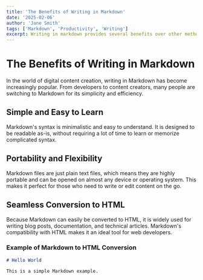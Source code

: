 ```yaml
---
title: 'The Benefits of Writing in Markdown'
date: '2025-02-06'
author: 'Jane Smith'
tags: ['Markdown', 'Productivity', 'Writing']
excerpt: Writing in markdown provides several benefits over other methods.
---
```


# The Benefits of Writing in Markdown

In the world of digital content creation, writing in Markdown has become increasingly popular. From developers to content creators, many people are switching to Markdown for its simplicity and efficiency.

## Simple and Easy to Learn

Markdown's syntax is minimalistic and easy to understand. It is designed to be readable as-is, without requiring a lot of time to learn or memorize complicated syntax.

## Portability and Flexibility

Markdown files are just plain text files, which means they are highly portable and can be opened on almost any device or operating system. This makes it perfect for those who need to write or edit content on the go.

## Seamless Conversion to HTML

Because Markdown can easily be converted to HTML, it is widely used for writing blog posts, documentation, and technical articles. Markdown's compatibility with HTML makes it an ideal tool for web developers.

### Example of Markdown to HTML Conversion

```markdown
# Hello World

This is a simple Markdown example.
```
